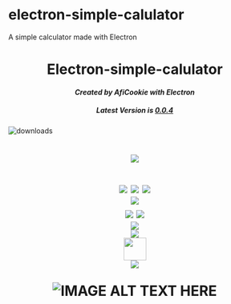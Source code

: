 # electron-simple-calulator
A simple calculator made with Electron

<h1 align="center">Electron-simple-calulator</h1>

<em><h4 align="center">Created by AfiCookie with Electron</h4></em>
<h5 align="center">Latest Version is <u>0.0.4</u></h5>
<img src="https://img.shields.io/github/downloads/dscalzi/HeliosLauncher/total.svg?style=for-the-badge" alt="downloads">


<h1 align="center">
  <em><center><img align="center" href="#" src="https://i.imgur.com/ic0HCL3.png"></img></center></em><br>
  
  <img src="https://forthebadge.com/images/badges/uses-html.svg">
   <img src="https://forthebadge.com/images/badges/uses-css.svg">
    <img src="https://forthebadge.com/images/badges/uses-js.svg">
  <br>
   <img src="https://forthebadge.com/images/badges/built-with-love.svg">
  <br>
   <img src="https://forthebadge.com/images/badges/validated-html2.svg">
    <img src="https://forthebadge.com/images/badges/validated-html5.svg">
  <br>
<center><img href="#" src="https://i.imgur.com/ic0HCL3.png"></img></center>
<img href="#" src="https://i.imgur.com/0oe8aRe.png"><br>
<center><img height="45px" href="#" src="https://image.flaticon.com/icons/svg/757/757174.svg"></img></center>
<center><img href="#" src="https://i.imgur.com/ic0HCL3.png"></img></center>

![IMAGE ALT TEXT HERE](https://i.imgur.com/fm2njZd.png)

